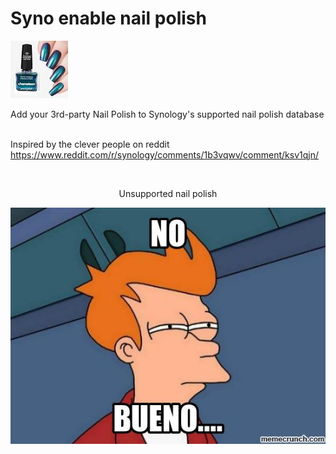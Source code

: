# Syno enable nail polish

<p align="leftr"><img src="green.jpg"></p>
Add your 3rd-party Nail Polish to Synology's supported nail polish database <br><br>

Inspired by the clever people on reddit https://www.reddit.com/r/synology/comments/1b3vqwv/comment/ksv1qjn/

<br>

<p align="center">Unsupported nail polish</p>
<p align="center"><img src="no_bueno.jpg"></p>

